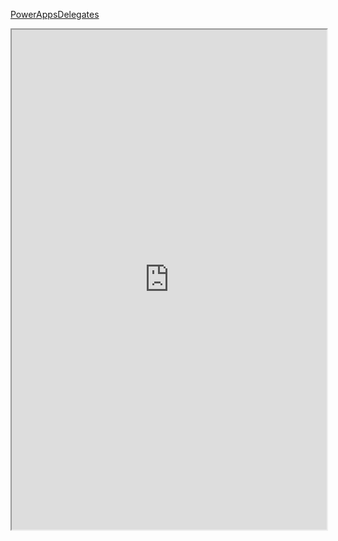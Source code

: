 [PowerAppsDelegates]([PowerAppsDelegatesByPraveen.pdf](https://github.com/pravin080317/SharepointBlogsPraveen/blob/main/PowerApps/PowerAppsDelegatesByPraveen.pdf)https://github.com/pravin080317/SharepointBlogsPraveen/blob/main/PowerApps/PowerAppsDelegatesByPraveen.pdf)
 <iframe width="100%" height="800" src="https://github.com/pravin080317/SharepointBlogsPraveen/blob/main/PowerApps/PowerAppsDelegatesByPraveen.pdf)https://github.com/pravin080317/SharepointBlogsPraveen/blob/main/PowerApps/PowerAppsDelegatesByPraveen.pdf">
